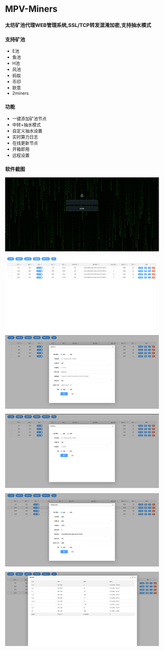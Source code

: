 # MPV-Miners
### 太坊矿池代理WEB管理系统,SSL/TCP转发混淆加密,支持抽水模式

### 支持矿池
- E池
- 鱼池
- H池
- 风池
- 蚂蚁
- 币印
- 欧意
- 2miners

### 功能

- 一键添加矿池节点
- 中转+抽水模式
- 自定义抽水设置
- 实时算力日志
- 在线更新节点
- 开箱即用
- 远程设置

### 软件截图
![](https://raw.githubusercontent.com/Kim-5rGq6ZKm/imgshub/master/uPic/Snipaste_2022-02-25_23-14-45.png)


![](https://raw.githubusercontent.com/Kim-5rGq6ZKm/imgshub/master/uPic/Snipaste_2022-02-25_23-17-52.png)


![](https://raw.githubusercontent.com/Kim-5rGq6ZKm/imgshub/master/uPic/Snipaste_2022-02-25_23-18-06.png)


![](https://raw.githubusercontent.com/Kim-5rGq6ZKm/imgshub/master/uPic/Snipaste_2022-02-25_23-18-18.png)


![](https://raw.githubusercontent.com/Kim-5rGq6ZKm/imgshub/master/uPic/Snipaste_2022-02-25_23-19-34.png)


![](https://raw.githubusercontent.com/Kim-5rGq6ZKm/imgshub/master/uPic/Snipaste_2022-02-25_23-19-05.png)


